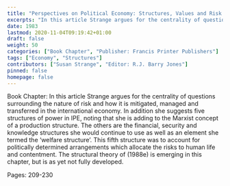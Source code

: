 ```yaml
---
title: "Perspectives on Political Economy: Structures, Values and Risk in the Study of the International Political Economy"
excerpts: "In this article Strange argues for the centrality of questions surrounding the nature of risk and how it is mitigated, managed and transferred in the international economy. In addition she suggests five structures of power in IPE, noting that she is adding to the Marxist concept of a production structure. The others are the financial, security and knowledge structures she would continue to use as well as an element she termed the ‘welfare structure’. This fifth structure was to account for politically determined arrangements which allocate the risks to human life and contentment. The structural theory of (1988e) is emerging in this chapter, but is as yet not fully developed."
date: 1983
lastmod: 2020-11-04T09:19:42+01:00
draft: false
weight: 50
categories: ["Book Chapter", "Publisher: Francis Printer Publishers"]
tags: ["Economy", "Structures"]
contributors: ["Susan Strange", "Editor: R.J. Barry Jones"]
pinned: false
homepage: false
---
```


Book Chapter: In this article Strange argues for the centrality of questions surrounding the nature of risk and how it is mitigated, managed and transferred in the international economy. In addition she suggests five structures of power in IPE, noting that she is adding to the Marxist concept of a production structure. The others are the financial, security and knowledge structures she would continue to use as well as an element she termed the ‘welfare structure’. This fifth structure was to account for politically determined arrangements which allocate the risks to human life and contentment. The structural theory of (1988e) is emerging in this chapter, but is as yet not fully developed.

Pages: 209-230